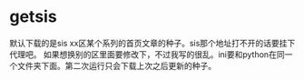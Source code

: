 # getsis
默认下载的是sis xx区某个系列的首页文章的种子。sis那个地址打不开的话要挂下代理吧。
如果想换别的区里面要修改下，不过我写的很乱。ini要和python在同一个文件夹下面。第二次运行只会下载上次之后更新的种子。
